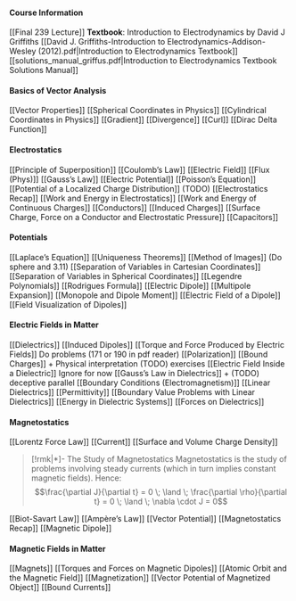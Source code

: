 #### Course Information
[[Final 239 Lecture]]
**Textbook**: Introduction to Electrodynamics by David J Griffiths
[[David J. Griffiths-Introduction to Electrodynamics-Addison-Wesley (2012).pdf|Introduction to Electrodynamics Textbook]]
[[solutions_manual_griffus.pdf|Introduction to Electrodynamics Textbook Solutions Manual]]
#### Basics of Vector Analysis
[[Vector Properties]]
[[Spherical Coordinates in Physics]]
[[Cylindrical Coordinates in Physics]]
[[Gradient]]
[[Divergence]]
[[Curl]]
[[Dirac Delta Function]]
#### Electrostatics
[[Principle of Superposition]]
[[Coulomb’s Law]]
[[Electric Field]]
[[Flux (Phys)]]
[[Gauss’s Law]]
[[Electric Potential]]
[[Poisson’s Equation]]
[[Potential of a Localized Charge Distribution]] (TODO)
[[Electrostatics Recap]]
[[Work and Energy in Electrostatics]]
[[Work and Energy of Continuous Charges]]
[[Conductors]]
[[Induced Charges]]
[[Surface Charge, Force on a Conductor and Electrostatic Pressure]]
[[Capacitors]]
#### Potentials
[[Laplace’s Equation]] 
[[Uniqueness Theorems]]
[[Method of Images]] (Do sphere and 3.11)
[[Separation of Variables in Cartesian Coordinates]]
[[Separation of Variables in Spherical Coordinates]]
[[Legendre Polynomials]]
[[Rodrigues Formula]]
[[Electric Dipole]] 
[[Multipole Expansion]]
[[Monopole and Dipole Moment]] 
[[Electric Field of a Dipole]] 
[[Field Visualization of Dipoles]]
#### Electric Fields in Matter
[[Dielectrics]] 
[[Induced Dipoles]]
[[Torque and Force Produced by Electric Fields]] Do problems (171 or 190 in pdf reader)
[[Polarization]]
[[Bound Charges]] + Physical interpretation (TODO) exercises
[[Electric Field Inside a Dielectric]] Ignore for now
[[Gauss’s Law in Dielectrics]] + (TODO) deceptive parallel 
[[Boundary Conditions (Electromagnetism)]]
[[Linear Dielectrics]]
[[Permittivity]]
[[Boundary Value Problems with Linear Dielectrics]]
[[Energy in Dielectric Systems]]
[[Forces on Dielectrics]]

#### Magnetostatics
[[Lorentz Force Law]]
[[Current]]
[[Surface and Volume Charge Density]]

>[!rmk|*]- The Study of Magnetostatics 
>Magnetostatics is the study of problems involving steady currents (which in turn implies constant magnetic fields). Hence: $$\frac{\partial J}{\partial t} = 0 \; \land \; \frac{\partial \rho}{\partial t} = 0 \; \land \; \nabla \cdot J = 0$$

[[Biot-Savart Law]]
[[Ampère’s Law]]
[[Vector Potential]]
[[Magnetostatics Recap]]
[[Magnetic Dipole]]
#### Magnetic Fields in Matter
[[Magnets]]
[[Torques and Forces on Magnetic Dipoles]]
[[Atomic Orbit and the Magnetic Field]]
[[Magnetization]]
[[Vector Potential of Magnetized Object]]
[[Bound Currents]]



